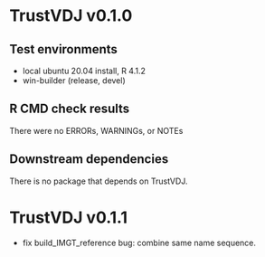 # TrustVDJ v0.1.0

## Test environments
* local ubuntu 20.04 install, R 4.1.2
* win-builder (release, devel)

## R CMD check results

There were no ERRORs, WARNINGs, or NOTEs

## Downstream dependencies

There is no package that depends on TrustVDJ.

# TrustVDJ v0.1.1

* fix build_IMGT_reference bug: combine same name sequence.

